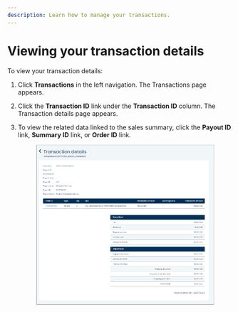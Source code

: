 ```yaml
---
description: Learn how to manage your transactions.
---
```


# Viewing your transaction details

To view your transaction details:

1. Click **Transactions** in the left navigation. The Transactions page appears.
2. Click the **Transaction ID** link under the **Transaction ID** column. The Transaction details page appears.
3.  To view the related data linked to the sales summary, click the **Payout ID** link, **Summary ID** link, or **Order ID** link.

    <figure><img src="../../../../.gitbook/assets/1 vu trnsaction details (1).png" alt=""><figcaption></figcaption></figure>
